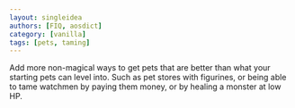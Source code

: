 ```yaml
---
layout: singleidea
authors: [FIQ, aosdict]
category: [vanilla]
tags: [pets, taming]
---
```

Add more non-magical ways to get pets that are better than what your starting pets can level into. Such as pet stores with figurines, or being able to tame watchmen by paying them money, or by healing a monster at low HP.
